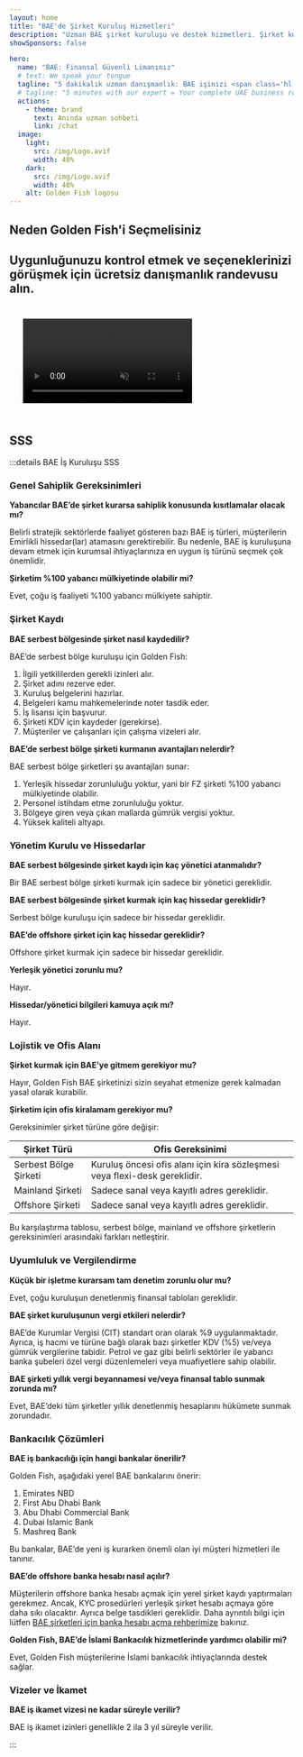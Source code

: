 ```yaml
---
layout: home
title: "BAE'de Şirket Kuruluş Hizmetleri"
description: "Uzman BAE şirket kuruluşu ve destek hizmetleri. Şirket kurulumu, bankacılık, vergi, hukuk ve vize çözümleri. Onay sonrası ödeme yapın."
showSponsors: false

hero:
  name: "BAE: Finansal Güvenli Limanınız"
  # text: We speak your tongue
  tagline: "5 dakikalık uzman danışmanlık: BAE işinizi <span class='hl'>risksiz</span> kurmanın yollarını keşfedin"
  # tagline: "5 minutes with our expert = Your complete UAE business roadmap"
  actions:
    - theme: brand
      text: Anında uzman sohbeti
      link: /chat
  image:
    light:
      src: /img/Logo.avif
      width: 40%
    dark:
      src: /img/Logo.avif
      width: 40%
    alt: Golden Fish logosu
---
```


<FeatureBlock :card="{
  title: 'Şirket Kuruluş Rehberi',
  details: 'Free zone, offshore, mainland, branch şirketlerinin kurulumu için eksiksiz rehber. \n\n* Free Zones ve Mainland\'de %100 Yabancı Mülkiyet imkanı\n* Düşük Vergi Oranları - sadece %9 kurumlar vergisi\n* Döviz Kontrolü Yok - kolay sermaye geri transferi\n\n[Learn more](/uae-business/offer/company-registration/)',
  link: '/uae-business/offer/company-registration/',
  src: {
    light: '/img/iStock-2051326997.avif',
    dark: '/img/iStock-1448478309.jpg',
    width: '100%'
  },
  inversion: false
}" />

<FeatureBlock :card="{
  title: 'Bankacılık Çözümleri',
  details: 'BAE\'nin güvenilir bankalarında kolayca ticari veya kişisel banka hesabı açın. \n\n* Devlet onayları için uçtan uca PRO hizmetleri\n* Tam bankacılık paketi kurulumu\n* **%96 başarı oranı**\n\n[Learn more](/uae-business/offer/banking/)',
  link: '/uae-business/offer/banking/',
  src: {
    light: '/img/iStock-2153786564.avif',
    dark: '/img/iStock-2166793628.avif',
    width: '100%'
  },
  inversion: true
}" />

<FeatureBlock :card="{
  title: 'Golden Visa & Oturma İzni',
  details: 'Uzun süreli oturum için BAE **Golden Visa** alın, sorunsuz başvuru süreci ile. \n\n* **Her 6 ayda bir BAE\'ye giriş zorunluluğu yok**\n* Nitelikli koşullar sağlandığında yenileme seçeneği ile 10 yıl geçerlilik\n* %92 başarı oranı\n\n[Learn more](/uae-business/offer/golden-visa/)',
  link: '/uae-business/offer/golden-visa/',
  src: {
    light: '/img/iStock-1312241253.avif',
    dark: '/img/ILONMASKID.webp',
    width: '100%'
  },
  inversion: false
}" />

<FeatureCards :features="[
  {
    title: 'Uyum Hizmetleri',
    details: 'Uzmanlarımız, ESR raporları ve UBO bildirimleri dahil olmak üzere karmaşık BAE düzenleyici gereksinimlerinde size rehberlik eder.',
    items: [],
    linkText: 'Learn more',
    link: '/uae-business/company-registration/Protect-Your-Business',
    icon: {
      light: '/img/iStock-1299393716.avif',
      dark: '/img/iStock-2149731304.avif',
      alt: 'Uyum Hizmetleri'
    }
  },
  {
    title: 'Kurumlar Vergisi & KDV',
    details: 'Uzman tavsiyesi ile Federal Vergi Otoritesi (FTA) nezdinde Kurumlar Vergisi ve KDV yükümlülüklerine uyum sağlanır.',
    items: [],
    linkText: 'Learn more',
    link: '/uae-business/company-registration/accounting-legal',
    icon: {
      light: '/img/iStock-1018285934.avif',
      dark: '/img/iStock-584576538.avif',
      alt: 'Vergi Hizmetleri'
    }
  },
  {
    title: 'Hukuki Hizmetler',
    details: 'Hukuk ekibimiz, BAE yasaları kapsamında birleşme ve devralmalar, kurumsal yeniden yapılandırma, finansman ve uyuşmazlık çözümü konularında danışmanlık verir.',
    items: [],
    linkText: 'Learn more',
    link: '/uae-business/company-registration/Protect-Your-Business',
    icon: {
      light: '/img/iStock-650045508.avif',
      dark: '/img/iStock-1498627598.avif',
      alt: 'Hukuki Hizmetler'
    }
  },
  {
    title: 'Muhasebe & Bordro',
    details: 'Muhasebecilerimiz finansman yönetimi, defter tutma, mutabakat, bordro ve denetim desteği sağlar, işe alım maliyetlerinden tasarruf ettirir.',
    items: [],
    linkText: 'Learn more',
    link: '/resources/contacts',
    icon: {
      light: '/img/iStock-1022793868.avif',
      dark: '/img/iStock-1320130292.jpg',
      alt: 'Muhasebe Hizmetleri'
    }
  },
]" />

## Neden Golden Fish'i Seçmelisiniz

<BenefitsList :features="[
  {
    icon: '🏢',
    title: 'Yerel BAE Uzmanlığı',
    text: 'Dubai\'deki uzmanlarımız, sürecin her adımında profesyonel rehberlik sağlar.'
  },
  {
    icon: '📊',
    title: 'Kanıtlanmış Başarı Oranı',
    text: 'Premium işlemimizle yüzlerce vize, banka hesabı ve şirket kaydı için %90\'ın üzerinde onay oranı.'
  },
  {
    icon: '💸',
    title: '**Başarıya Dayalı Ücretler**',
    text: '[Onaydan sonra ödeme yapın](/uae-business/benefits/success-based-fees). Gizli maliyet olmadan tam şeffaflık.'
  },
]" />

## Uygunluğunuzu kontrol etmek ve seçeneklerinizi görüşmek için ücretsiz danışmanlık randevusu alın.

<video autoplay muted playsinline style="padding: 24px">
  <source src="/img/iStock-2185906461.mp4" type="video/mp4">
</video>

<ContactForm buttonText="Bir uzmana danışın" />

## SSS

:::details BAE İş Kuruluşu SSS

### Genel Sahiplik Gereksinimleri

**Yabancılar BAE’de şirket kurarsa sahiplik konusunda kısıtlamalar olacak mı?**

Belirli stratejik sektörlerde faaliyet gösteren bazı BAE iş türleri, müşterilerin Emirlikli hissedar(lar) atamasını gerektirebilir. Bu nedenle, BAE iş kuruluşuna devam etmek için kurumsal ihtiyaçlarınıza en uygun iş türünü seçmek çok önemlidir.

**Şirketim %100 yabancı mülkiyetinde olabilir mi?**

Evet, çoğu iş faaliyeti %100 yabancı mülkiyete sahiptir.

### Şirket Kaydı

**BAE serbest bölgesinde şirket nasıl kaydedilir?**

BAE’de serbest bölge kuruluşu için Golden Fish:

1. İlgili yetkililerden gerekli izinleri alır.
2. Şirket adını rezerve eder.
3. Kuruluş belgelerini hazırlar.
4. Belgeleri kamu mahkemelerinde noter tasdik eder.
5. İş lisansı için başvurur.
6. Şirketi KDV için kaydeder (gerekirse).
7. Müşteriler ve çalışanları için çalışma vizeleri alır.

**BAE’de serbest bölge şirketi kurmanın avantajları nelerdir?**

BAE serbest bölge şirketleri şu avantajları sunar:

1. Yerleşik hissedar zorunluluğu yoktur, yani bir FZ şirketi %100 yabancı mülkiyetinde olabilir.
2. Personel istihdam etme zorunluluğu yoktur.
3. Bölgeye giren veya çıkan mallarda gümrük vergisi yoktur.
4. Yüksek kaliteli altyapı.

### Yönetim Kurulu ve Hissedarlar

**BAE serbest bölgesinde şirket kaydı için kaç yönetici atanmalıdır?**

Bir BAE serbest bölge şirketi kurmak için sadece bir yönetici gereklidir.

**BAE serbest bölgesinde şirket kurmak için kaç hissedar gereklidir?**

Serbest bölge kuruluşu için sadece bir hissedar gereklidir.

**BAE’de offshore şirket için kaç hissedar gereklidir?**

Offshore şirket kurmak için sadece bir hissedar gereklidir.

**Yerleşik yönetici zorunlu mu?**

Hayır.

**Hissedar/yönetici bilgileri kamuya açık mı?**

Hayır.

### Lojistik ve Ofis Alanı

**Şirket kurmak için BAE’ye gitmem gerekiyor mu?**

Hayır, Golden Fish BAE şirketinizi sizin seyahat etmenize gerek kalmadan yasal olarak kurabilir.

**Şirketim için ofis kiralamam gerekiyor mu?**

Gereksinimler şirket türüne göre değişir:

| Şirket Türü       | Ofis Gereksinimi                                                                                  |
| ----------------- | ------------------------------------------------------------------------------------------------ |
| Serbest Bölge Şirketi | Kuruluş öncesi ofis alanı için kira sözleşmesi veya flexi-desk gereklidir.                      |
| Mainland Şirketi  | Sadece sanal veya kayıtlı adres gereklidir.                                                      |
| Offshore Şirketi  | Sadece sanal veya kayıtlı adres gereklidir.                                                      |

Bu karşılaştırma tablosu, serbest bölge, mainland ve offshore şirketlerin gereksinimleri arasındaki farkları netleştirir.

### Uyumluluk ve Vergilendirme

**Küçük bir işletme kurarsam tam denetim zorunlu olur mu?**

Evet, çoğu kuruluşun denetlenmiş finansal tabloları gereklidir.

**BAE şirket kuruluşunun vergi etkileri nelerdir?**

BAE’de Kurumlar Vergisi (CIT) standart oran olarak %9 uygulanmaktadır. Ayrıca, iş hacmi ve türüne bağlı olarak bazı şirketler KDV (%5) ve/veya gümrük vergilerine tabidir. Petrol ve gaz gibi belirli sektörler ile yabancı banka şubeleri özel vergi düzenlemeleri veya muafiyetlere sahip olabilir.

**BAE şirketi yıllık vergi beyannamesi ve/veya finansal tablo sunmak zorunda mı?**

Evet, BAE’deki tüm şirketler yıllık denetlenmiş hesaplarını hükümete sunmak zorundadır.

### Bankacılık Çözümleri

**BAE iş bankacılığı için hangi bankalar önerilir?**

Golden Fish, aşağıdaki yerel BAE bankalarını önerir:

1. Emirates NBD
2. First Abu Dhabi Bank
3. Abu Dhabi Commercial Bank
4. Dubai Islamic Bank
5. Mashreq Bank

Bu bankalar, BAE’de yeni iş kurarken önemli olan iyi müşteri hizmetleri ile tanınır.

**BAE’de offshore banka hesabı nasıl açılır?**

Müşterilerin offshore banka hesabı açmak için yerel şirket kaydı yaptırmaları gerekmez. Ancak, KYC prosedürleri yerleşik şirket hesabı açmaya göre daha sıkı olacaktır. Ayrıca belge tasdikleri gereklidir. Daha ayrıntılı bilgi için lütfen [BAE şirketleri için banka hesabı açma rehberimize](./uae-business/company-registration/banking) bakınız.

**Golden Fish, BAE’de İslami Bankacılık hizmetlerinde yardımcı olabilir mi?**

Evet, Golden Fish müşterilerine İslami bankacılık ihtiyaçlarında destek sağlar.

### Vizeler ve İkamet

**BAE iş ikamet vizesi ne kadar süreyle verilir?**

BAE iş ikamet izinleri genellikle 2 ila 3 yıl süreyle verilir.

:::